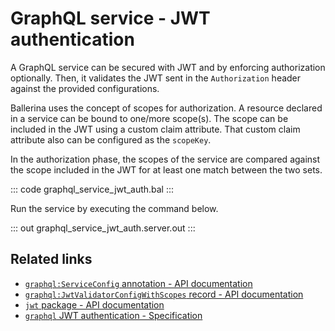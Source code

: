 # GraphQL service - JWT authentication

A GraphQL service can be secured with JWT and by enforcing authorization optionally. Then, it validates the JWT sent in the `Authorization` header against the provided configurations.

Ballerina uses the concept of scopes for authorization. A resource declared in a service can be bound to one/more scope(s). The scope can be included in the JWT using a custom claim attribute. That custom claim attribute also can be configured as the `scopeKey`.

In the authorization phase, the scopes of the service are compared against the scope included in the JWT for at least one match between the two sets.

::: code graphql_service_jwt_auth.bal :::

Run the service by executing the command below.

::: out graphql_service_jwt_auth.server.out :::

## Related links
- [`graphql:ServiceConfig` annotation - API documentation](https://lib.ballerina.io/ballerina/graphql/latest/annotations#ServiceConfig)
- [`graphql:JwtValidatorConfigWithScopes` record - API documentation](https://lib.ballerina.io/ballerina/graphql/latest/records/JwtValidatorConfigWithScopes)
- [`jwt` package - API documentation](https://lib.ballerina.io/ballerina/jwt/latest/)
- [`graphql` JWT authentication - Specification](/spec/graphql/#11113-jwt-authentication)
